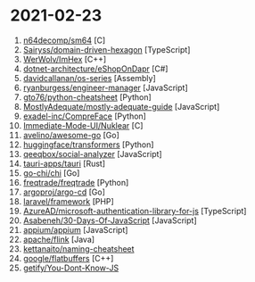 # 2021-02-23

1. [n64decomp/sm64](https://github.com/n64decomp/sm64 "A Super Mario 64 decompilation, brought to you by a bunch of clever folks.") [C]
2. [Sairyss/domain-driven-hexagon](https://github.com/Sairyss/domain-driven-hexagon "Guide on Domain-Driven Design, Hexagonal architecture, best practices etc.") [TypeScript]
3. [WerWolv/ImHex](https://github.com/WerWolv/ImHex "A Hex Editor for Reverse Engineers, Programmers and people that value their eye sight when working at 3 AM.") [C++]
4. [dotnet-architecture/eShopOnDapr](https://github.com/dotnet-architecture/eShopOnDapr "A sample .NET Core distributed application based on eShopOnContainers, powered by Dapr.") [C#]
5. [davidcallanan/os-series](https://github.com/davidcallanan/os-series "") [Assembly]
6. [ryanburgess/engineer-manager](https://github.com/ryanburgess/engineer-manager "A list of engineering manager resource links.") [JavaScript]
7. [gto76/python-cheatsheet](https://github.com/gto76/python-cheatsheet "Comprehensive Python Cheatsheet") [Python]
8. [MostlyAdequate/mostly-adequate-guide](https://github.com/MostlyAdequate/mostly-adequate-guide "Mostly adequate guide to FP (in javascript)") [JavaScript]
9. [exadel-inc/CompreFace](https://github.com/exadel-inc/CompreFace "Free and open-source face recognition system from Exadel") [Python]
10. [Immediate-Mode-UI/Nuklear](https://github.com/Immediate-Mode-UI/Nuklear "A single-header ANSI C immediate mode cross-platform GUI library") [C]
11. [avelino/awesome-go](https://github.com/avelino/awesome-go "A curated list of awesome Go frameworks, libraries and software") [Go]
12. [huggingface/transformers](https://github.com/huggingface/transformers "🤗Transformers: State-of-the-art Natural Language Processing for Pytorch and TensorFlow 2.0.") [Python]
13. [qeeqbox/social-analyzer](https://github.com/qeeqbox/social-analyzer "API, CLI & Web App for analyzing & finding a person's profile across 350+ social media websites (Detections are updated regularly)") [JavaScript]
14. [tauri-apps/tauri](https://github.com/tauri-apps/tauri "Build smaller, faster, and more secure desktop applications with a web frontend.") [Rust]
15. [go-chi/chi](https://github.com/go-chi/chi "lightweight, idiomatic and composable router for building Go HTTP services") [Go]
16. [freqtrade/freqtrade](https://github.com/freqtrade/freqtrade "Free, open source crypto trading bot") [Python]
17. [argoproj/argo-cd](https://github.com/argoproj/argo-cd "Declarative continuous deployment for Kubernetes.") [Go]
18. [laravel/framework](https://github.com/laravel/framework "") [PHP]
19. [AzureAD/microsoft-authentication-library-for-js](https://github.com/AzureAD/microsoft-authentication-library-for-js "Microsoft Authentication Library (MSAL) for JS") [TypeScript]
20. [Asabeneh/30-Days-Of-JavaScript](https://github.com/Asabeneh/30-Days-Of-JavaScript "30 days of JavaScript programming challenge is a step by step guide to learn JavaScript programming language in 30 days. This challenge may take up to 100 days, please just follow your own pace.") [JavaScript]
21. [appium/appium](https://github.com/appium/appium "📱 Automation for iOS, Android, and Windows Apps.") [JavaScript]
22. [apache/flink](https://github.com/apache/flink "Apache Flink") [Java]
23. [kettanaito/naming-cheatsheet](https://github.com/kettanaito/naming-cheatsheet "Comprehensive language-agnostic guidelines on variables naming. Home of the A/HC/LC pattern.") 
24. [google/flatbuffers](https://github.com/google/flatbuffers "FlatBuffers: Memory Efficient Serialization Library") [C++]
25. [getify/You-Dont-Know-JS](https://github.com/getify/You-Dont-Know-JS "A book series on JavaScript. @YDKJS on twitter.") 
